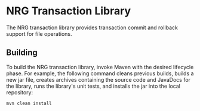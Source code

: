 NRG Transaction Library
================================

The NRG transaction library provides transaction commit and rollback support for
file operations.

Building
--------

To build the NRG transaction library, invoke Maven with the desired lifecycle phase.
For example, the following command cleans previous builds, builds a new jar file, 
creates archives containing the source code and JavaDocs for the library, runs the 
library's unit tests, and installs the jar into the local repository:

~~~~~~~~~~~~~~~~~~~~~~~~~~~~~~~~~~~~~~~~~~~~~~~~~~~~~~~~~~~~~~~~~~~~~~~~~~~~~~~~
mvn clean install
~~~~~~~~~~~~~~~~~~~~~~~~~~~~~~~~~~~~~~~~~~~~~~~~~~~~~~~~~~~~~~~~~~~~~~~~~~~~~~~~

